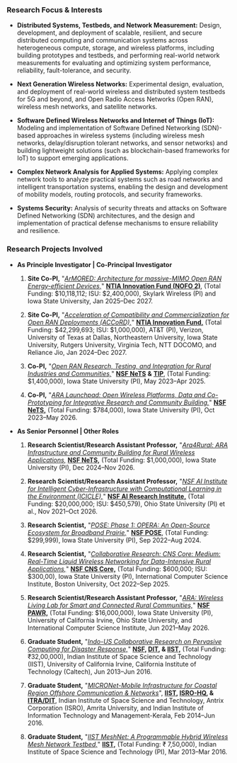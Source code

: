 ### Research Focus & Interests

* **Distributed Systems, Testbeds, and Network Measurement:** Design,
  development, and deployment of scalable, resilient, and secure
  distributed computing and communication systems across heterogeneous
  compute, storage, and wireless platforms, including building
  prototypes and testbeds, and performing real-world network
  measurements for evaluating and optimizing system performance,
  reliability, fault-tolerance, and security.

* **Next Generation Wireless Networks:** Experimental design,
  evaluation, and deployment of real-world wireless and distributed
  system testbeds for 5G and beyond, and Open Radio Access Networks
  (Open RAN), wireless mesh networks, and satellite networks.

* **Software Defined Wireless Networks and Internet of Things (IoT):**
  Modeling and implementation of Software Defined Networking
  (SDN)-based approaches in wireless systems (including wireless mesh
  networks, delay/disruption tolerant networks, and sensor networks)
  and building lightweight solutions (such as blockchain-based
  frameworks for IoT) to support emerging applications.

* **Complex Network Analysis for Applied Systems:** Applying complex
  network tools to analyze practical systems such as road networks and
  intelligent transportation systems, enabling the design and
  development of mobility models, routing protocols, and security
  frameworks.

* **Systems Security:** Analysis of security threats and attacks on
  Software Defined Networking (SDN) architectures, and the design and
  implementation of practical defense mechanisms to ensure reliability
  and resilience.


### Research Projects Involved

* **As Principle Investigator | Co-Principal Investigator**

	1. **Site Co-PI,** "[*ArMORED: Architecture for massive-MIMO Open
		RAN Energy-efficient
		Devices,*](https://www.ntia.gov/press-release/2025/biden-harris-administration-awards-117-million-wireless-innovation)"
		[**NTIA Innovation Fund (NOFO
		2)**](https://www.ntia.gov/program/innovation-fund/grant-programs/round-2-2024/program-documentation/nofo-2),
		(Total Funding: $10,118,112; ISU: $2,400,000), Skylark
		Wireless (PI) and Iowa State University, Jan 2025–Dec 2027.

	2. **Site Co-PI,** "[*Acceleration of Compatibility and
		Commercialization for Open RAN Deployments
		(ACCoRD),*](https://www.ntia.gov/press-release/2024/biden-harris-administration-awards-42m-wireless-innovation)"
		[**NTIA Innovation
		Fund,**](https://www.ntia.gov/press-release/2024/biden-harris-administration-awards-42m-wireless-innovation)
		(Total Funding: $42,299,693; ISU: $1,000,000), AT&T (PI),
		Verizon, University of Texas at Dallas, Northeastern
		University, Iowa State University, Rutgers University,
		Virginia Tech, NTT DOCOMO, and Reliance Jio, Jan 2024–Dec
		2027.

	3. **Co-PI,** "[*Open RAN Research, Testing, and Integration for
	   Rural Industries and Communities,*]()" [**NSF
	   NeTS**](https://www.nsf.gov/funding/opportunities/nets-networking-technology-systems)
	   **&** [**TIP**](https://www.nsf.gov/tip/latest), (Total
	   Funding: $1,400,000), Iowa State University (PI), May 2023–Apr
	   2025.

	4. **Co-PI,** "[*ARA Launchpad: Open Wireless Platforms, Data and
		Co-Prototyping for Integrative Research and Community
		Building,*](https://arawireless.org/)" [**NSF
		NeTS,**](https://www.nsf.gov/funding/opportunities/nets-networking-technology-systems)
		(Total Funding: $784,000), Iowa State University (PI), Oct
		2023–May 2026.

* **As Senior Personnel | Other Roles**

	1. **Research Scientist/Research Assistant Professor,**
		"[*Ara4Rural: ARA Infrastructure and Community Building for
		Rural Wireless Applications,*](https://arawireless.org/)
		[**NSF
		NeTS,**](https://www.nsf.gov/funding/opportunities/nets-networking-technology-systems)
		(Total Funding: $1,000,000), Iowa State University (PI), Dec
		2024–Nov 2026.

	2. **Research Scientist/Research Assistant Professor,** "[*NSF AI
		Institute for Intelligent Cyber-Infrastructure with
		Computational Learning in the Environment
		(ICICLE),*](https://icicle.osu.edu/)" [**NSF AI Research
		Institute,**](https://www.nsf.gov/funding/opportunities/national-artificial-intelligence-research-institutes)
		(Total Funding: $20,000,000; ISU: $450,579), Ohio State
		University (PI) et al., Nov 2021–Oct 2026.

	3. **Research Scientist,** "[*POSE: Phase 1: OPERA: An Open-Source
		Ecosystem for Broadband
		Prairie,*](https://wici.iastate.edu/opera/)" [**NSF
		POSE**](https://www.nsf.gov/funding/opportunities/pose-pathways-enable-open-source-ecosystems),
		(Total Funding: $299,999), Iowa State University (PI), Sep
		2022–Aug 2024.

	4. **Research Scientist,** "[*Collaborative Research: CNS Core:
		Medium: Real-Time Liquid Wireless Networking for
		Data-Intensive Rural
		Applications,*](https://wici.iastate.edu/rt-lwn/)" [**NSF CNS
		Core,**](https://www.nsf.gov/funding/opportunities/cns-core-cns-cns-core/505671/157159)
		(Total Funding: $600,000; ISU: $300,00), Iowa State University
		(PI), International Computer Science Institute, Boston
		University, Oct 2022–Sep 2025.

	5. **Research Scientist/Research Assistant Professor,** "[*ARA:
		Wireless Living Lab for Smart and Connected Rural
		Communities,*](https://arawireless.org/)" [**NSF
		PAWR,**](https://www.nsf.gov/funding/opportunities/pawrppo-platforms-advanced-wireless-research-pawr-establishing-pawr/505316/nsf16-585)
		(Total Funding: $16,000,000), Iowa State University (PI),
		University of California Irvine, Ohio State University, and
		International Computer Science Institute, Jun 2021–May 2026.

	6. **Graduate Student,** "[*Indo-US Collaborative Research on
		Pervasive Computing for Disaster Response,*]()"
		**[NSF,](https://www.nsf.gov/)
		[DIT](https://www.meity.gov.in/), &
		[IIST,](https://www.iist.ac.in/)** (Total Funding:
		&#8377;32,00,000), Indian Institute of Space Science and
		Technology (IIST), University of California Irvine, California
		Institute of Technology (Caltech), Jun 2013–Jun 2016.

	7. **Graduate Student,** "[*MICRONet-Mobile Infrastructure for
		Coastal Region Offshore Communication & Networks*]()",
		**[IIST](https://www.iist.ac.in/),
		[ISRO-HQ](https://www.isro.gov.in/), &
		[ITRA/DIT](https://dic.gov.in/dic_journey/itra-it-research-academy/)**,
		Indian Institute of Space Science and Technology, Antrix
		Corporation (ISRO), Amrita University, and Indian Institute of
		Information Technology and Management-Kerala, Feb 2014–Jun
		2016.

	8. **Graduate Student,** "[*IIST MeshNet: A Programmable Hybrid
       Wireless Mesh Network Testbed,*]()"
       [**IIST,**](https://www.iist.ac.in/) (Total Funding: &#8377;
       7,50,000), Indian Institute of Space Science and Technology
       (PI), Mar 2013–Mar 2016.
